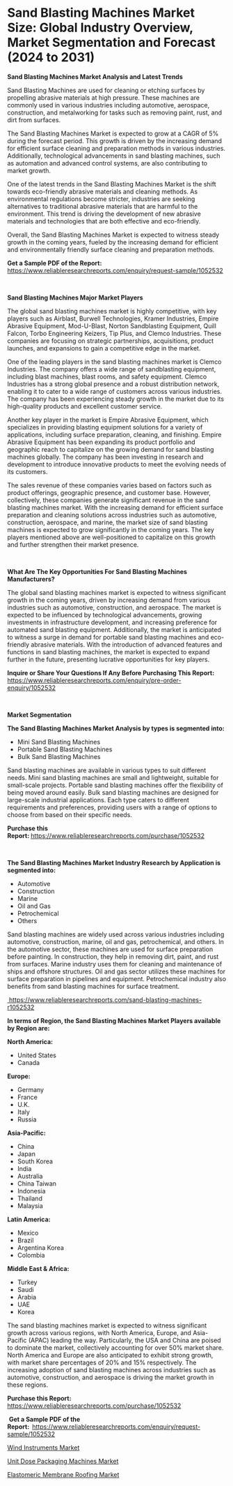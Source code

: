 <p><h1>Sand Blasting Machines Market Size: Global Industry Overview, Market Segmentation and Forecast (2024 to 2031)</h1></p><p><strong>Sand Blasting Machines Market Analysis and Latest Trends</strong></p>
<p><p>Sand Blasting Machines are used for cleaning or etching surfaces by propelling abrasive materials at high pressure. These machines are commonly used in various industries including automotive, aerospace, construction, and metalworking for tasks such as removing paint, rust, and dirt from surfaces.</p><p>The Sand Blasting Machines Market is expected to grow at a CAGR of 5% during the forecast period. This growth is driven by the increasing demand for efficient surface cleaning and preparation methods in various industries. Additionally, technological advancements in sand blasting machines, such as automation and advanced control systems, are also contributing to market growth.</p><p>One of the latest trends in the Sand Blasting Machines Market is the shift towards eco-friendly abrasive materials and cleaning methods. As environmental regulations become stricter, industries are seeking alternatives to traditional abrasive materials that are harmful to the environment. This trend is driving the development of new abrasive materials and technologies that are both effective and eco-friendly.</p><p>Overall, the Sand Blasting Machines Market is expected to witness steady growth in the coming years, fueled by the increasing demand for efficient and environmentally friendly surface cleaning and preparation methods.</p></p>
<p><strong>Get a Sample PDF of the Report:&nbsp;</strong> <a href="https://www.reliableresearchreports.com/enquiry/request-sample/1052532">https://www.reliableresearchreports.com/enquiry/request-sample/1052532</a></p>
<p>&nbsp;</p>
<p><strong>Sand Blasting Machines Major Market Players</strong></p>
<p><p>The global sand blasting machines market is highly competitive, with key players such as Airblast, Burwell Technologies, Kramer Industries, Empire Abrasive Equipment, Mod-U-Blast, Norton Sandblasting Equipment, Quill Falcon, Torbo Engineering Keizers, Tip Plus, and Clemco Industries. These companies are focusing on strategic partnerships, acquisitions, product launches, and expansions to gain a competitive edge in the market.</p><p>One of the leading players in the sand blasting machines market is Clemco Industries. The company offers a wide range of sandblasting equipment, including blast machines, blast rooms, and safety equipment. Clemco Industries has a strong global presence and a robust distribution network, enabling it to cater to a wide range of customers across various industries. The company has been experiencing steady growth in the market due to its high-quality products and excellent customer service.</p><p>Another key player in the market is Empire Abrasive Equipment, which specializes in providing blasting equipment solutions for a variety of applications, including surface preparation, cleaning, and finishing. Empire Abrasive Equipment has been expanding its product portfolio and geographic reach to capitalize on the growing demand for sand blasting machines globally. The company has been investing in research and development to introduce innovative products to meet the evolving needs of its customers.</p><p>The sales revenue of these companies varies based on factors such as product offerings, geographic presence, and customer base. However, collectively, these companies generate significant revenue in the sand blasting machines market. With the increasing demand for efficient surface preparation and cleaning solutions across industries such as automotive, construction, aerospace, and marine, the market size of sand blasting machines is expected to grow significantly in the coming years. The key players mentioned above are well-positioned to capitalize on this growth and further strengthen their market presence.</p></p>
<p>&nbsp;</p>
<p><strong>What Are The Key Opportunities For Sand Blasting Machines Manufacturers?</strong></p>
<p><p>The global sand blasting machines market is expected to witness significant growth in the coming years, driven by increasing demand from various industries such as automotive, construction, and aerospace. The market is expected to be influenced by technological advancements, growing investments in infrastructure development, and increasing preference for automated sand blasting equipment. Additionally, the market is anticipated to witness a surge in demand for portable sand blasting machines and eco-friendly abrasive materials. With the introduction of advanced features and functions in sand blasting machines, the market is expected to expand further in the future, presenting lucrative opportunities for key players.</p></p>
<p><strong>Inquire or Share Your Questions If Any Before Purchasing This Report:</strong> <a href="https://www.reliableresearchreports.com/enquiry/pre-order-enquiry/1052532">https://www.reliableresearchreports.com/enquiry/pre-order-enquiry/1052532</a></p>
<p>&nbsp;</p>
<p><strong>Market Segmentation</strong></p>
<p><strong>The Sand Blasting Machines Market Analysis by types is segmented into:</strong></p>
<p><ul><li>Mini Sand Blasting Machines</li><li>Portable Sand Blasting Machines</li><li>Bulk Sand Blasting Machines</li></ul></p>
<p><p>Sand blasting machines are available in various types to suit different needs. Mini sand blasting machines are small and lightweight, suitable for small-scale projects. Portable sand blasting machines offer the flexibility of being moved around easily. Bulk sand blasting machines are designed for large-scale industrial applications. Each type caters to different requirements and preferences, providing users with a range of options to choose from based on their specific needs.</p></p>
<p><strong>Purchase this Report:&nbsp;</strong><a href="https://www.reliableresearchreports.com/purchase/1052532">https://www.reliableresearchreports.com/purchase/1052532</a></p>
<p>&nbsp;</p>
<p><strong>The Sand Blasting Machines Market Industry Research by Application is segmented into:</strong></p>
<p><ul><li>Automotive</li><li>Construction</li><li>Marine</li><li>Oil and Gas</li><li>Petrochemical</li><li>Others</li></ul></p>
<p><p>Sand blasting machines are widely used across various industries including automotive, construction, marine, oil and gas, petrochemical, and others. In the automotive sector, these machines are used for surface preparation before painting. In construction, they help in removing dirt, paint, and rust from surfaces. Marine industry uses them for cleaning and maintenance of ships and offshore structures. Oil and gas sector utilizes these machines for surface preparation in pipelines and equipment. Petrochemical industry also benefits from sand blasting machines for surface treatment.</p></p>
<p><a href="https://www.reliableresearchreports.com/sand-blasting-machines-r1052532">&nbsp;https://www.reliableresearchreports.com/sand-blasting-machines-r1052532</a></p>
<p><strong>In terms of Region, the Sand Blasting Machines Market Players available by Region are:</strong></p>
<p>
    <p> <strong> North America: </strong>
        <ul>
            <li>United States</li>
            <li>Canada</li>
        </ul>
        </p> 
    <p> <strong> Europe: </strong>
        <ul>
            <li>Germany</li>
            <li>France</li>
            <li>U.K.</li>
            <li>Italy</li>
            <li>Russia</li>
        </ul>
        </p> 
    <p> <strong> Asia-Pacific: </strong>
        <ul>
            <li>China</li>
            <li>Japan</li>
            <li>South Korea</li>
            <li>India</li>
            <li>Australia</li>
            <li>China Taiwan</li>
            <li>Indonesia</li>
            <li>Thailand</li>
            <li>Malaysia</li>
        </ul>
        </p> 
    <p> <strong> Latin America: </strong>
        <ul>
            <li>Mexico</li>
            <li>Brazil</li>
            <li>Argentina Korea</li>
            <li>Colombia</li>
        </ul>
        </p> 
    <p> <strong> Middle East & Africa: </strong>
        <ul>
            <li>Turkey</li>
            <li>Saudi</li>
            <li>Arabia</li>
            <li>UAE</li>
            <li>Korea</li>
        </ul>
    </p>
    </p>
<p><p>The sand blasting machines market is expected to witness significant growth across various regions, with North America, Europe, and Asia-Pacific (APAC) leading the way. Particularly, the USA and China are poised to dominate the market, collectively accounting for over 50% market share. North America and Europe are also anticipated to exhibit strong growth, with market share percentages of 20% and 15% respectively. The increasing adoption of sand blasting machines across industries such as automotive, construction, and aerospace is driving the market growth in these regions.</p></p>
<p><strong>Purchase this Report: </strong><a href="https://www.reliableresearchreports.com/purchase/1052532">https://www.reliableresearchreports.com/purchase/1052532</a></p>
<p>&nbsp;<strong>Get a Sample PDF of the Report:&nbsp;&nbsp;</strong><a href="https://www.reliableresearchreports.com/enquiry/request-sample/1052532">https://www.reliableresearchreports.com/enquiry/request-sample/1052532</a></p>
<p><strong></strong></p>
<p><p><a href="https://www.linkedin.com/pulse/wind-instruments-market-competitive-analysis-trends-forecast-z3jge">Wind Instruments Market</a></p><p><a href="https://www.linkedin.com/pulse/unit-dose-packaging-machines-market-furnishes-information-share-fotlc">Unit Dose Packaging Machines Market</a></p><p><a href="https://www.linkedin.com/pulse/elastomeric-membrane-roofing-market-key-successful-business-mlk8f">Elastomeric Membrane Roofing Market</a></p></p>